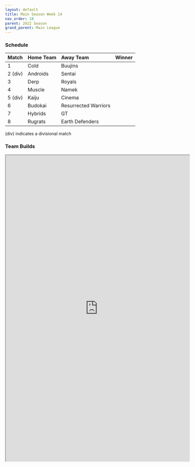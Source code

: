 ```yaml
---
layout: default
title: Main Season Week 14
nav_order: 18
parent: 2022 Season
grand_parent: Main League
---
```

### Schedule

| Match   | Home Team | Away Team            | Winner |
|:--------|:----------|:---------------------|:-------|
| 1       | Cold      | Buujins              |        |
| 2 (div) | Androids  | Sentai               |        |
| 3       | Derp      | Royals               |        |
| 4       | Muscle    | Namek                |        |
| 5 (div) | Kaiju     | Cinema               |        |
| 6       | Budokai   | Resurrected Warriors |        |
| 7       | Hybrids   | GT                   |        |
| 8       | Rugrats   | Earth Defenders      |        |

(div) indicates a divisional match

### Team Builds 

<iframe width=600 height=1000 scrolling="yes" src="https://docs.google.com/document/d/e/2PACX-1vSOc2D7jAAxnD0jd3BuD_ZhjvepUJytcEVZYrpSVgTmxIdtV0ZGidIb1L6Cog3APWgFFv1B7y8Y9Hag/pub?embedded=true"></iframe>